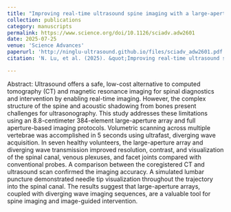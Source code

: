 ```yaml
---
title: "Improving real-time ultrasound spine imaging with a large-aperture array"
collection: publications
category: manuscripts
permalink: https://www.science.org/doi/10.1126/sciadv.adw2601
date: 2025-07-25
venue: 'Science Advances'
paperurl: 'http://ninglu-ultrasound.github.io/files/sciadv_adw2601.pdf' 
citation: 'N. Lu, et al. (2025). &quot;Improving real-time ultrasound spine imaging with a large-aperture array.&quot; <i>Sci. Adv.</i>. 11,eadw2601.'

---
```

Abstract: Ultrasound offers a safe, low-cost alternative to computed tomography (CT) and magnetic resonance imaging for spinal diagnostics and intervention by enabling real-time imaging. However, the complex structure of the spine and acoustic shadowing from bones present challenges for ultrasonography. This study addresses these limitations using an 8.8-centimeter 384-element large-aperture array and full aperture-based imaging protocols. Volumetric scanning across multiple vertebrae was accomplished in 5 seconds using ultrafast, diverging wave acquisition. In seven healthy volunteers, the large-aperture array and diverging wave transmission improved resolution, contrast, and visualization of the spinal canal, venous plexuses, and facet joints compared with conventional probes. A comparison between the coregistered CT and ultrasound scan confirmed the imaging accuracy. A simulated lumbar puncture demonstrated needle tip visualization throughout the trajectory into the spinal canal. The results suggest that large-aperture arrays, coupled with diverging wave imaging sequences, are a valuable tool for spine imaging and image-guided intervention.
